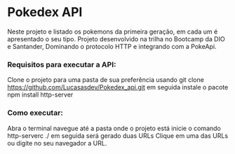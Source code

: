 # Pokedex API

Neste projeto e listado os pokemons da primeira geração, em cada um é apresentado o seu tipo.
Projeto desenvolvido na trilha no Bootcamp da DIO e Santander, Dominando o protocolo HTTP e integrando com a PokeApi.

### Requisitos para executar a API:
Clone o projeto para uma pasta de sua preferência usando git clone https://github.com/Lucasasdev/Pokedex_api.git em seguida instale o pacote npm install http-server


### Como executar:
Abra o terminal navegue até a pasta onde o projeto está inicie o comando http-serverc ./ em seguida será gerado duas URLs
Clique em uma das URLs ou digite no seu navegador a URL.
